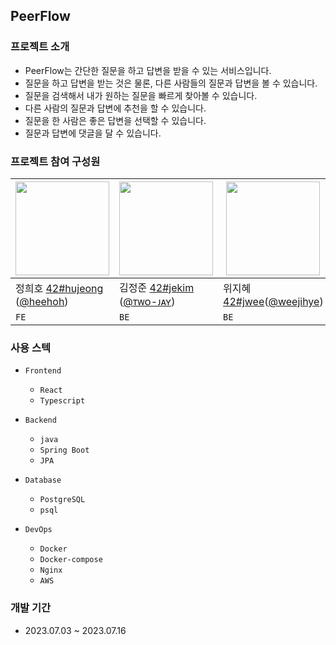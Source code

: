 ## PeerFlow

### 프로젝트 소개

- PeerFlow는 간단한 질문을 하고 답변을 받을 수 있는 서비스입니다.
- 질문을 하고 답변을 받는 것은 물론, 다른 사람들의 질문과 답변을 볼 수 있습니다.
- 질문을 검색해서 내가 원하는 질문을 빠르게 찾아볼 수 있습니다.
- 다른 사람의 질문과 답변에 추천을 할 수 있습니다.
- 질문을 한 사람은 좋은 답변을 선택할 수 있습니다.
- 질문과 답변에 댓글을 달 수 있습니다.

### 프로젝트 참여 구성원

| <img src="https://avatars.githubusercontent.com/u/114281631?v=4" width="150" height="150"> | <img src="https://avatars1.githubusercontent.com/u/64449323?s=460&v=4" width="150" height="150"> | <img src="https://avatars.githubusercontent.com/u/39961274?v=4" width="150" height="150"> |
| --- | --- | --- |
| 정희호 [42#hujeong](https://profile.intra.42.fr/users/hujeong) ([@heehoh](https://github.com/heehoh)) | 김정준 [42#jekim](https://profile.intra.42.fr/users/jekim) ([@ᴛᴡᴏ-ᴊᴀʏ](http://github.com/Two-Jay)) | 위지혜 [42#jwee](https://profile.intra.42.fr/users/jwee)([@weejihye](https://github.com/weejihye)) |
| `FE` | `BE` | `BE` |

### 사용 스텍

- `Frontend`
  - `React`
  - `Typescript`

- `Backend`
    - `java`
    - `Spring Boot`
    - `JPA`

- `Database`
    - `PostgreSQL`
    - `psql`

- `DevOps`
    - `Docker`
    - `Docker-compose`
    - `Nginx`
    - `AWS`




### 개발 기간

- 2023.07.03 ~ 2023.07.16
